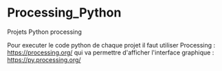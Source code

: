# Processing_Python
 Projets Python processing

Pour executer le code python de chaque projet il faut utiliser Processing  : https://processing.org/
qui va permettre d'afficher l'interface graphique : https://py.processing.org/
